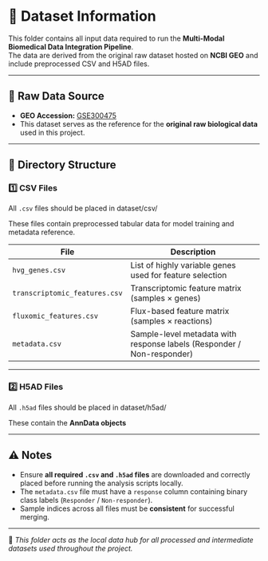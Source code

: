 # 📂 Dataset Information

This folder contains all input data required to run the **Multi-Modal Biomedical Data Integration Pipeline**.  
The data are derived from the original raw dataset hosted on **NCBI GEO** and include preprocessed CSV and H5AD files.

---

## 🧬 Raw Data Source

- **GEO Accession:** [GSE300475](https://www.ncbi.nlm.nih.gov/geo/query/acc.cgi?acc=GSE300475)  
- This dataset serves as the reference for the **original raw biological data** used in this project.

---

## 📁 Directory Structure

### 1️⃣ CSV Files  
All `.csv` files should be placed in dataset/csv/

These files contain preprocessed tabular data for model training and metadata reference.

| File | Description |
|------|--------------|
| `hvg_genes.csv` | List of highly variable genes used for feature selection |
| `transcriptomic_features.csv` | Transcriptomic feature matrix (samples × genes) |
| `fluxomic_features.csv` | Flux-based feature matrix (samples × reactions) |
| `metadata.csv` | Sample-level metadata with response labels (Responder / Non-responder) |

---

### 2️⃣ H5AD Files  
All `.h5ad` files should be placed in dataset/h5ad/

These contain the **AnnData objects** 


---

## ⚠️ Notes
- Ensure **all required `.csv` and `.h5ad` files** are downloaded and correctly placed before running the analysis scripts locally.  
- The `metadata.csv` file must have a `response` column containing binary class labels (`Responder` / `Non-responder`).  
- Sample indices across all files must be **consistent** for successful merging.

---

🧠 *This folder acts as the local data hub for all processed and intermediate datasets used throughout the project.*

